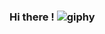 ### Hi there !        ![giphy](https://user-images.githubusercontent.com/114145759/202927138-a093dd6f-c92d-47bd-a27c-a7fc4c834cbb.gif)
   


<!--
**corvuSS/corvuSS** is a ✨ _special_ ✨ repository because its `README.md` (this file) appears on your GitHub profile.

Here are some ideas to get you started:

- 🔭 I’m currently working on ...
- 🌱 I’m currently learning ...
- 👯 I’m looking to collaborate on ...
- 🤔 I’m looking for help with ...
- 💬 Ask me about ...
- 📫 How to reach me: ...
- 😄 Pronouns: ...
- ⚡ Fun fact: ...
-->
